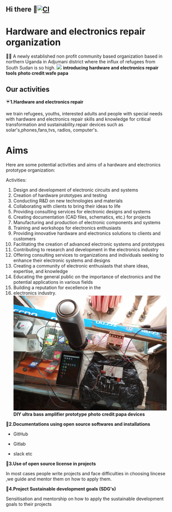 ## Hi there 👋[![CI](https://github.com/Hardware-and-electronics-repair/.github/actions/workflows/blank.yml/badge.svg)](https://github.com/Hardware-and-electronics-repair/.github/actions/workflows/blank.yml)
<h1>Hardware and electronics repair organization</h1>

 
🙋‍♀️ A newly established non profit community based organization based in northern Uganda in Adjumani district where the influx of refugees from South Sudan is so high.
![](Images/aa7a6aab-84c8-45b0-86e8-554f4228d373.png)
**introducing hardware and electronics repair tools**
**photo credit**:**wafe papa**
<h2>Our activities</h2>

☔**1.Hardware and electronics repair**

we train refugees, youths, interested adults and people with special needs with hardware and electronics repair skills and knowledge for critical transformation and sustainability.repair devices such as solar's,phones,fans,tvs, radios, computer's.
# Aims
Here are some potential activities and aims of a hardware and electronics prototype organization:

Activities:
1. Design and development of electronic circuits and systems
2. Creation of hardware prototypes and testing
3. Conducting R&D on new technologies and materials
4. Collaborating with clients to bring their ideas to life
5. Providing consulting services for electronic designs and systems
6. Creating documentation (CAD files, schematics, etc.) for projects
7. Manufacturing and production of electronic components and systems
8. Training and workshops for electronics enthusiasts
9. Providing innovative hardware and electronics solutions to clients and customers
10. Facilitating the creation of advanced electronic systems and prototypes
11. Contributing to research and development in the electronics industry
12. Offering consulting services to organizations and individuals seeking to enhance their electronic systems and designs
13. Creating a community of electronic enthusiasts that share ideas, expertise, and knowledge
14. Educating the general public on the importance of electronics and the potential applications in various fields
15. Building a reputation for excellence in the
16. electronics industry.
![](Images/IMG_20230302_111954_432.jpg)
**DIY ultra bass amplifier prototype**
**photo credit**:**papa devices**

🏬**2.Documentations using open source softwares and installations**

- GitHub

- Gitlab

- slack etc 

🍻**3.Use of open source license in projects**

In most cases people write projects and face difficulties in choosing lincese ,we guide and mentor them on how to apply them.

 🎯**4.Project Sustainable development goals (SDG's)**

Sensitisation and mentorship on how to apply the sustainable development goals to their projects 

    



